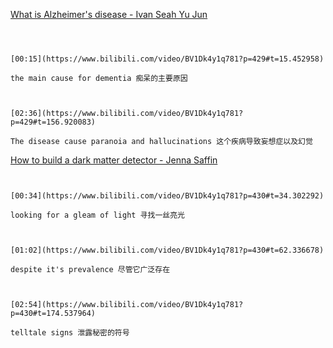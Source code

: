 [What is Alzheimer's disease - Ivan Seah Yu Jun](https://www.bilibili.com/video/BV1Dk4y1q781?p=429)

```ad-note



[00:15](https://www.bilibili.com/video/BV1Dk4y1q781?p=429#t=15.452958)

the main cause for dementia 痴呆的主要原因

```
```ad-note


[02:36](https://www.bilibili.com/video/BV1Dk4y1q781?p=429#t=156.920083)

The disease cause paranoia and hallucinations 这个疾病导致妄想症以及幻觉

```

[How to build a dark matter detector - Jenna Saffin](https://www.bilibili.com/video/BV1Dk4y1q781?p=430)

```ad-note


[00:34](https://www.bilibili.com/video/BV1Dk4y1q781?p=430#t=34.302292)

looking for a gleam of light 寻找一丝亮光

```
```ad-note


[01:02](https://www.bilibili.com/video/BV1Dk4y1q781?p=430#t=62.336678)

despite it's prevalence 尽管它广泛存在

```
```ad-note


[02:54](https://www.bilibili.com/video/BV1Dk4y1q781?p=430#t=174.537964)

telltale signs 泄露秘密的符号

```